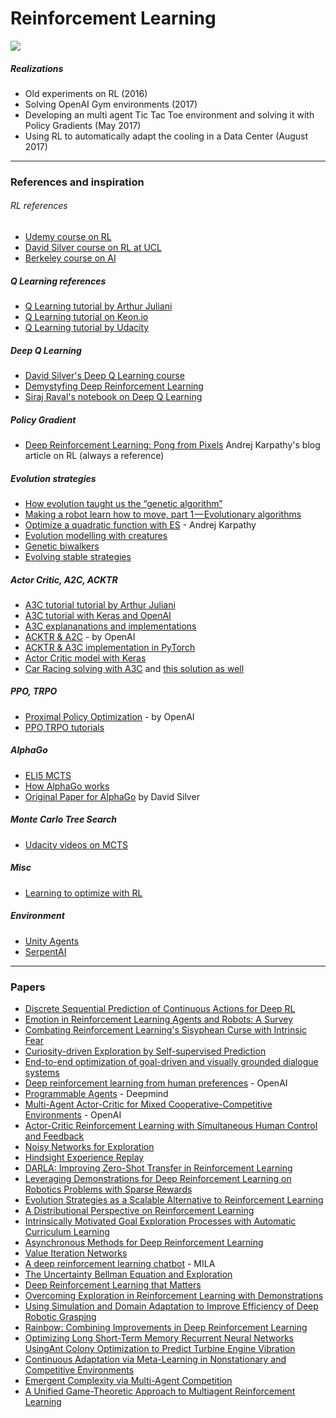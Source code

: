 # Reinforcement Learning

![](http://web.stanford.edu/class/cs234/images/header2.png)

##### Realizations
- Old experiments on RL (2016)
- Solving OpenAI Gym environments (2017)
- Developing an multi agent Tic Tac Toe environment and solving it with Policy Gradients (May 2017)
- Using RL to automatically adapt the cooling in a Data Center (August 2017)
  


***
### References and inspiration
###### RL references

- [Udemy course on RL](https://www.udemy.com/artificial-intelligence-reinforcement-learning-in-python/)  
- [David Silver course on RL at UCL](http://www0.cs.ucl.ac.uk/staff/d.silver/web/Teaching.html)
- [Berkeley course on AI](http://ai.berkeley.edu/lecture_slides.html)


##### Q Learning references
- [Q Learning tutorial by Arthur Juliani](https://medium.com/emergent-future/simple-reinforcement-learning-with-tensorflow-part-0-q-learning-with-tables-and-neural-networks-d195264329d0)
- [Q Learning tutorial on Keon.io](https://keon.io/deep-q-learning/)
- [Q Learning tutorial by Udacity](https://github.com/udacity/deep-learning/blob/master/reinforcement/Q-learning-cart.ipynb)


##### Deep Q Learning
- [David Silver's Deep Q Learning course](http://www0.cs.ucl.ac.uk/staff/d.silver/web/Resources_files/deep_rl.pdf)
- [Demystyfing Deep Reinforcement Learning](http://neuro.cs.ut.ee/demystifying-deep-reinforcement-learning/)
- [Siraj Raval's notebook on Deep Q Learning](https://github.com/llSourcell/deep_q_learning/blob/master/03_PlayingAgent.ipynb)

##### Policy Gradient
- [Deep Reinforcement Learning: Pong from Pixels](http://karpathy.github.io/2016/05/31/rl/) Andrej Karpathy's blog article on RL (always a reference)



##### Evolution strategies
- [How evolution taught us the “genetic algorithm”](https://blog.sicara.com/was-darwin-a-great-computer-scientist-81ffa1dd72f9)
- [Making a robot learn how to move, part 1 — Evolutionary algorithms](https://medium.com/towards-data-science/making-a-robot-learn-how-to-move-part-1-evolutionary-algorithms-340f239c9cd2)
- [Optimize a quadratic function with ES](https://gist.github.com/karpathy/77fbb6a8dac5395f1b73e7a89300318d) - Andrej Karpathy
- [Evolution modelling with creatures](https://www.youtube.com/watch?v=GOFws_hhZs8)
- [Genetic biwalkers](http://rednuht.org/genetic_walkers/)
- [Evolving stable strategies](http://blog.otoro.net/2017/11/12/evolving-stable-strategies/)

##### Actor Critic, A2C, ACKTR
- [A3C tutorial tutorial by Arthur Juliani](https://medium.com/emergent-future/simple-reinforcement-learning-with-tensorflow-part-8-asynchronous-actor-critic-agents-a3c-c88f72a5e9f2)
- [A3C tutorial with Keras and OpenAI](http://www.rage.net/~greg/2016-07-05-ActorCritic-with-OpenAI-Gym.html)
- [A3C explananations and implementations](https://mpatacchiola.github.io/blog/2017/02/11/dissecting-reinforcement-learning-4.html)
- [ACKTR & A2C](https://blog.openai.com/baselines-acktr-a2c) - by OpenAI
- [ACKTR & A3C implementation in PyTorch](https://github.com/ikostrikov/pytorch-a2c-ppo-acktr)
- [Actor Critic model with Keras](https://towardsdatascience.com/reinforcement-learning-w-keras-openai-actor-critic-models-f084612cfd69)
- [Car Racing solving with A3C](https://fr.scribd.com/document/358019044/Reinforcement-Car-Racing-with-A3C) and [this solution as well](https://web.stanford.edu/class/cs221/2017/restricted/p-final/elibol/final.pdf)

##### PPO, TRPO
- [Proximal Policy Optimization](https://blog.openai.com/openai-baselines-ppo/) - by OpenAI
- [PPO,TRPO tutorials](https://learningai.io/projects/2017/07/28/ai-gym-workout.html)



##### AlphaGo
- [ELI5 MCTS](https://www.reddit.com/r/explainlikeimfive/comments/4aimqo/eli5_alpha_go_and_its_decision_making_process/)
- [How AlphaGo works](https://www.tastehit.com/blog/google-deepmind-alphago-how-it-works/)
- [Original Paper for AlphaGo](http://airesearch.com/wp-content/uploads/2016/01/deepmind-mastering-go.pdf) by David Silver


##### Monte Carlo Tree Search
- [Udacity videos on MCTS](https://www.youtube.com/watch?v=onBYsen2_eA)


##### Misc
- [Learning to optimize with RL](http://bair.berkeley.edu/blog/2017/09/12/learning-to-optimize-with-rl/)


##### Environment
- [Unity Agents](https://blogs.unity3d.com/2017/09/19/introducing-unity-machine-learning-agents/)
- [SerpentAI](https://github.com/SerpentAI/SerpentAI)

***
### Papers

- [Discrete Sequential Prediction of Continuous Actions for Deep RL](https://arxiv.org/abs/1705.05035)
- [Emotion in Reinforcement Learning Agents and Robots: A Survey](https://arxiv.org/abs/1705.05172)
- [Combating Reinforcement Learning's Sisyphean Curse with Intrinsic Fear](https://arxiv.org/abs/1611.01211)
- [Curiosity-driven Exploration by Self-supervised Prediction](https://arxiv.org/abs/1705.05363)
- [End-to-end optimization of goal-driven and visually grounded dialogue systems](https://arxiv.org/abs/1703.05423)
- [Deep reinforcement learning from human preferences](https://arxiv.org/abs/1706.03741) - OpenAI
- [Programmable Agents](https://arxiv.org/abs/1706.06383) - Deepmind
- [Multi-Agent Actor-Critic for Mixed Cooperative-Competitive Environments](https://arxiv.org/pdf/1706.02275.pdf) - OpenAI
- [Actor-Critic Reinforcement Learning with Simultaneous Human Control and Feedback](https://arxiv.org/abs/1703.01274)
- [Noisy Networks for Exploration](https://arxiv.org/abs/1706.10295)
- [Hindsight Experience Replay](https://arxiv.org/abs/1707.01495)
- [DARLA: Improving Zero-Shot Transfer in Reinforcement Learning](https://arxiv.org/pdf/1707.08475.pdf)
- [Leveraging Demonstrations for Deep Reinforcement Learning on Robotics Problems with Sparse Rewards](https://arxiv.org/pdf/1707.08817.pdf)
- [Evolution Strategies as a Scalable Alternative to Reinforcement Learning](https://arxiv.org/abs/1703.03864)
- [A Distributional Perspective on Reinforcement Learning](https://arxiv.org/abs/1707.06887)
- [Intrinsically Motivated Goal Exploration Processes with Automatic Curriculum Learning](https://arxiv.org/abs/1708.02190?)
- [Asynchronous Methods for Deep Reinforcement Learning](https://arxiv.org/pdf/1602.01783.pdf)
- [Value Iteration Networks](https://arxiv.org/pdf/1602.02867.pdf)
- [A deep reinforcement learning chatbot](https://arxiv.org/pdf/1709.02349.pdf) - MILA
- [The Uncertainty Bellman Equation and Exploration](https://arxiv.org/abs/1709.05380)
- [Deep Reinforcement Learning that Matters](https://arxiv.org/abs/1709.06560)
- [Overcoming Exploration in Reinforcement Learning with Demonstrations](https://arxiv.org/abs/1709.10089)
- [Using Simulation and Domain Adaptation to Improve Efficiency of Deep Robotic Grasping](https://arxiv.org/abs/1709.07857)
- [Rainbow: Combining Improvements in Deep Reinforcement Learning](https://arxiv.org/pdf/1710.02298.pdf)
- [Optimizing Long Short-Term Memory Recurrent Neural Networks UsingAnt Colony Optimization to Predict Turbine Engine Vibration](https://arxiv.org/pdf/1710.03753.pdf)
- [Continuous Adaptation via Meta-Learning in Nonstationary and Competitive Environments](https://arxiv.org/pdf/1710.03641.pdf)
- [Emergent Complexity via Multi-Agent Competition](https://arxiv.org/pdf/1710.03748.pdf)
- [A Unified Game-Theoretic Approach to Multiagent Reinforcement Learning](https://arxiv.org/pdf/1711.00832.pdf)
